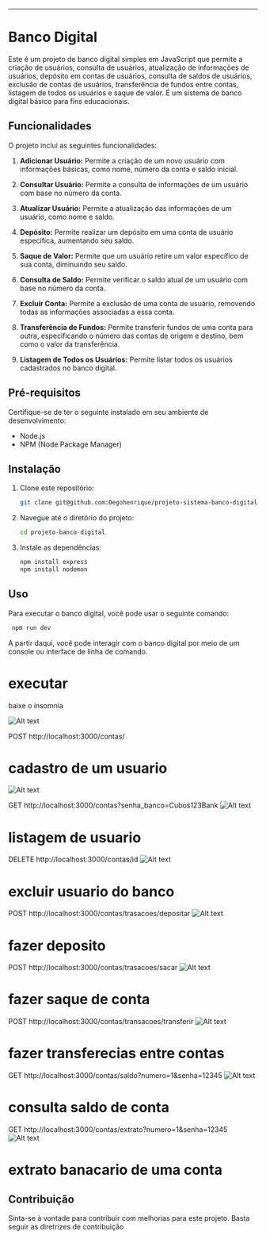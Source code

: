 
---

# Banco Digital

Este é um projeto de banco digital simples em JavaScript que permite a criação de usuários, consulta de usuários, atualização de informações de usuários, depósito em contas de usuários, consulta de saldos de usuários, exclusão de contas de usuários, transferência de fundos entre contas, listagem de todos os usuários e saque de valor. É um sistema de banco digital básico para fins educacionais.

## Funcionalidades

O projeto inclui as seguintes funcionalidades:

1. **Adicionar Usuário:** Permite a criação de um novo usuário com informações básicas, como nome, número da conta e saldo inicial.

2. **Consultar Usuário:** Permite a consulta de informações de um usuário com base no número da conta.

3. **Atualizar Usuário:** Permite a atualização das informações de um usuário, como nome e saldo.

4. **Depósito:** Permite realizar um depósito em uma conta de usuário específica, aumentando seu saldo.

5. **Saque de Valor:** Permite que um usuário retire um valor específico de sua conta, diminuindo seu saldo.

6. **Consulta de Saldo:** Permite verificar o saldo atual de um usuário com base no número da conta.

7. **Excluir Conta:** Permite a exclusão de uma conta de usuário, removendo todas as informações associadas a essa conta.

8. **Transferência de Fundos:** Permite transferir fundos de uma conta para outra, especificando o número das contas de origem e destino, bem como o valor da transferência.

9. **Listagem de Todos os Usuários:** Permite listar todos os usuários cadastrados no banco digital.

## Pré-requisitos

Certifique-se de ter o seguinte instalado em seu ambiente de desenvolvimento:

- Node.js
- NPM (Node Package Manager)

## Instalação

1. Clone este repositório:

   ```bash
   git clone git@github.com:Degohenrique/projeto-sistema-banco-digital.git
   ```

2. Navegue até o diretório do projeto:

   ```bash
   cd projeto-banco-digital
   ```

3. Instale as dependências:

   ```bash
   npm install express
   npm install nodemon 
   ```

## Uso

Para executar o banco digital, você pode usar o seguinte comando:

```bash
 npm run dev 
```

A partir daqui, você pode interagir com o banco digital por meio de um console ou interface de linha de comando.


# executar
baixe o insomnia

![Alt text](https://github.com/Degohenrique/projeto-sistema-banco-digital/blob/d33707b455bf2988633384e8c502fee84695c82a/projeto%20banco%20digital/imagem/image-1.png)

POST http://localhost:3000/contas/
# cadastro de um usuario

![Alt text](https://github.com/Degohenrique/projeto-sistema-banco-digital/blob/d33707b455bf2988633384e8c502fee84695c82a/projeto%20banco%20digital/imagem/image.png)


 GET http://localhost:3000/contas?senha_banco=Cubos123Bank
![Alt text](https://github.com/Degohenrique/projeto-sistema-banco-digital/blob/d33707b455bf2988633384e8c502fee84695c82a/projeto%20banco%20digital/imagem/image-3.png)
# listagem de usuario


 DELETE http://localhost:3000/contas/id
![Alt text](https://github.com/Degohenrique/projeto-sistema-banco-digital/blob/d33707b455bf2988633384e8c502fee84695c82a/projeto%20banco%20digital/imagem/image-4.png)
# excluir usuario do banco 

 POST http://localhost:3000/contas/trasacoes/depositar
![Alt text](https://github.com/Degohenrique/projeto-sistema-banco-digital/blob/d33707b455bf2988633384e8c502fee84695c82a/projeto%20banco%20digital/imagem/image-5.png)
# fazer deposito

 POST http://localhost:3000/contas/trasacoes/sacar
![Alt text](https://github.com/Degohenrique/projeto-sistema-banco-digital/blob/d33707b455bf2988633384e8c502fee84695c82a/projeto%20banco%20digital/imagem/image-6.png)
# fazer saque de conta

 POST http://localhost:3000/contas/transacoes/transferir
![Alt text](https://github.com/Degohenrique/projeto-sistema-banco-digital/blob/d33707b455bf2988633384e8c502fee84695c82a/projeto%20banco%20digital/imagem/image-7.png)
# fazer transferecias entre contas

 GET http://localhost:3000/contas/saldo?numero=1&senha=12345
![Alt text](https://github.com/Degohenrique/projeto-sistema-banco-digital/blob/d33707b455bf2988633384e8c502fee84695c82a/projeto%20banco%20digital/imagem/image-8.png)
# consulta saldo de conta

GET http://localhost:3000/contas/extrato?numero=1&senha=12345
![Alt text](https://github.com/Degohenrique/projeto-sistema-banco-digital/blob/d33707b455bf2988633384e8c502fee84695c82a/projeto%20banco%20digital/imagem/image-9.png)
# extrato banacario de uma conta

## Contribuição

Sinta-se à vontade para contribuir com melhorias para este projeto. Basta seguir as diretrizes de contribuição 
